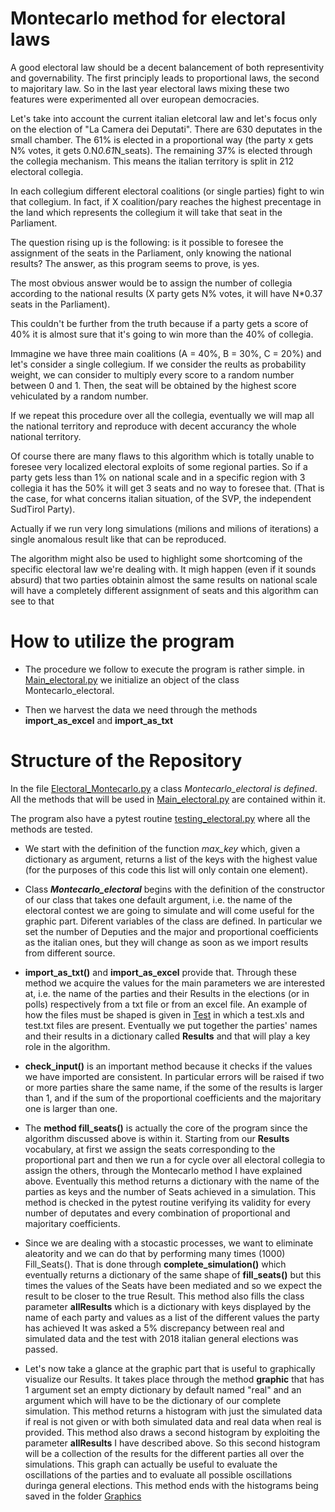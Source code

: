 # Montecarlo method for electoral laws
A good electoral law should be a decent balancement of both representivity and governability. The first principly leads to proportional laws, the second to majoritary law. So in the last year electoral laws mixing these two features were experimented all over european democracies.

Let's take into account the current italian eletcoral law and let's focus only on the election of "La Camera dei Deputati". There are 630  deputates in the small chamber. The 61% is elected in a proportional way (the party x gets N% votes, it gets 0.N*0.61*N_seats). The remaining 37% is elected through the collegia mechanism. This means the italian territory is split in 212 electoral collegia.

In each collegium different electoral coalitions (or single parties) fight to win that collegium. In fact, if X coalition/pary reaches the highest precentage in the land which represents the collegium it will take that seat in the Parliament.

The question rising up is the following: is it possible to foresee the assignment of the seats in the Parliament, only knowing the national results? The answer, as this program seems to prove, is yes.

The most obvious answer would be to assign the number of collegia according to the national results (X party gets N% votes, it will have N*0.37 seats in the Parliament).

This couldn't be further from the truth because if a party gets a score of 40% it is almost sure that it's going to win more than the 40% of collegia.

Immagine we have three main coalitions (A = 40%, B = 30%, C = 20%) and let's consider a single collegium. If we consider the reults as probability weight, we can consider to multiply every score to a random number between 0 and 1. Then, the seat will be obtained by the highest score vehiculated by a random number.

If we repeat this procedure over all the collegia, eventually we will map all the national territory and reproduce with decent accurancy the whole national territory.

Of course there are many flaws to this algorithm which is totally unable to foresee very localized electoral exploits of some regional parties. So if a party gets less than 1% on national scale and in a specific region with 3 collegia it has the 50% it will get 3 seats and no way to foresee that. (That is the case, for what concerns italian situation, of the SVP, the independent SudTirol Party).

Actually if we run very long simulations (milions and milions of iterations) a single anomalous result like that can be reproduced.

The algorithm might also be used to highlight some shortcoming of the specific electoral law we're dealing with. It migh happen (even if it sounds absurd) that two parties obtainin almost the same results on national scale will have a completely different assignment of seats and this algorithm can see to that


# How to utilize the program

* The procedure we follow to execute the program is rather simple. in [Main_electoral.py](https://github.com/g95g95/Exam) we initialize an object of the class Montecarlo_electoral.

* Then we harvest the data we need through the methods **import_as_excel** and **import_as_txt** 


# Structure of the Repository

In the file [Electoral_Montecarlo.py](https://github.com/g95g95/Exam) a class *Montecarlo_electoral is defined*. All the methods that will be used in [Main_electoral.py](https://github.com/g95g95/Exam) are contained within it.

The program also have a pytest routine [testing_electoral.py](https://github.com/g95g95/Exam) where all the methods are tested.

* We start with the definition of the function *max_key* which, given a dictionary as argument, returns a list of the keys with the highest value (for the purposes of this code this list will only contain one element).

* Class ***Montecarlo_electoral*** begins with the definition of the constructor of our class that takes one default argument, i.e. the name of the electoral contest we are going to simulate and will come useful for the graphic part. Diferent variables of the class are defined. In particular we set the number of Deputies and the major and proportional coefficients as the italian ones, but they will change as soon as we import results from different source.

* **import_as_txt()** and **import_as_excel** provide that. Through these method we acquire the values for the main parameters we are interested at, i.e. the name of the parties and their Results in the elections (or in polls) respectively from a txt file or from an excel file. An example of how the files must be shaped is given in [Test](https://github.com/g95g95/Exam) in which a test.xls and test.txt files are present.
Eventually we put together the parties' names and their results in a dictionary called **Results** and that will play a key role in the algorithm.

* **check_input()** is an important method because it checks if the values we have imported are consistent. In particular errors will be raised if two or more parties share the same name, if the some of the results is larger than 1, and if the sum of the proportional coefficients and the majoritary one is larger than one.

* The **method fill_seats()** is actually the core of the program since the algorithm discussed above is within it. Starting from our **Results** vocabulary, at first we assign the seats corresponding to the proportional part and then we run a for cycle over all electoral collegia to assign the others, through the Montecarlo method I have explained above. Eventually this method returns a dictionary with the name of the parties as keys and the number of Seats achieved in a simulation.
This method is checked in the pytest routine verifying its validity for every number of deputates and every combination of proportional and majoritary coefficients.

* Since we are dealing with a stocastic processes, we want to eliminate aleatority and we can do that by performing many times (1000) Fill_Seats(). That is done through **complete_simulation()** which eventually returns a dictionary of the same shape of **fill_seats()** but this times the values of the Seats have been mediated and so we expect the result to be closer to the true Result.
This method also fills the class parameter **allResults** which is a dictionary with keys displayed by the name of each party and values as a list of the different values the party has achieved 
It was asked a 5% discrepancy between real and simulated data and the test with 2018 italian general elections was passed.

* Let's now take a glance at the graphic part that is useful to graphically visualize our Results. It takes place through the method **graphic** that has 1 argument set an empty dictionary by default named "real" and an argument which will have to be the dictionary of our complete simulation. This method returns a histogram with just the simulated data if real is not given or with both simulated data and real data when real is provided.
This method also draws a second histogram by exploiting the parameter **allResults** I have described above. So this second histogram will be a collection of the results for the different parties all over the simulations.
This graph can actually be useful to evaluate the oscillations of the parties and to evaluate all possible oscillations duringa  general elections.
This method ends with the histograms being saved in the folder [Graphics](https://github.com/g95g95/Exam)














